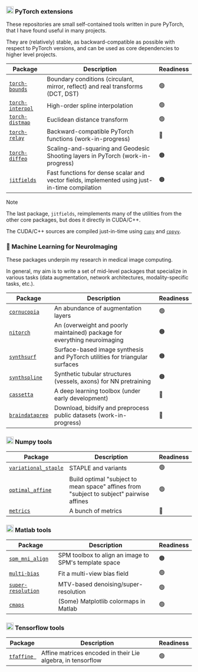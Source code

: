 ### <img src="https://upload.wikimedia.org/wikipedia/commons/1/10/PyTorch_logo_icon.svg" height="20" /> PyTorch extensions

These repositories are small self-contained tools written in pure PyTorch, 
that I have found useful in many projects. 

They are (relatively) stable, as backward-compatible as possible with 
respect to PyTorch versions, and can be used as core dependencies to 
higher level projects.

| Package                                                        | Description | Readiness |
| -------------------------------------------------------------- | ----------- | --------- |
| [`torch-bounds`](https://github.com/balbasty/torch-bounds)     | Boundary conditions (circulant, mirror, reflect) and real transforms (DCT, DST) | 🟢 |
| [`torch-interpol`](https://github.com/balbasty/torch-interpol) | High-order spline interpolation | 🟢 |
| [`torch-distmap`](https://github.com/balbasty/torch-distmap)   | Euclidean distance transform | 🟢 |
| [`torch-relay`](https://github.com/balbasty/torch-relay)       | Backward-compatible PyTorch functions (work-in-progress) | 🔴 |
| [`torch-diffeo`](https://github.com/balbasty/torch-diffeo)     | Scaling-and-squaring and Geodesic Shooting layers in PyTorch (work-in-progress) | 🟠 |
| [`jitfields`](https://github.com/balbasty/jitfields)           | Fast functions for dense scalar and vector fields, implemented using just-in-time compilation | 🟠 |

> [!NOTE]
> The last package, `jitfields`, reimplements many of the utilities from the other core
> packages, but does it directly in CUDA/C++.
>
> The CUDA/C++ sources are compiled 
> just-in-time using [`cupy`](https://github.com/cupy/cupy) 
> and [`cppyy`](https://github.com/wlav/cppyy).

### 🧠 Machine Learning for NeuroImaging

These packages underpin my research in medical image computing.

In general, my aim is to write a set of mid-level packages that 
specialize in various tasks (data augmentation, network architectures, 
modality-specific tasks, etc.). 

| Package                                                        | Description | Readiness |
| -------------------------------------------------------------- | ----------- | --------- |
| [`cornucopia`](https://github.com/balbasty/cornucopia)         | An abundance of augmentation layers | 🟢 |
| [`nitorch`](https://github.com/balbasty/nitorch)               | An (overweight and poorly maintained) package for everything neuroimaging | 🟠 |
| [`synthsurf`](https://github.com/balbasty/synthsurf)           | Surface-based image synthesis and PyTorch utilities for triangular surfaces | 🟠 |
| [`synthspline`](https://github.com/balbasty/synthspline)       | Synthetic tubular structures (vessels, axons) for NN pretraining  | 🟠 |
| [`cassetta`](https://github.com/balbasty/cassetta)             | A deep learning toolbox (under early development) | 🔴 |
| [`braindataprep`](https://github.com/balbasty/braindataprep)   | Download, bidsify and preprocess public datasets (work-in-progress) | 🔴 |

### <img src="https://www.svgrepo.com/show/354127/numpy.svg" height="20" /> Numpy tools

| Package                                                                | Description | Readiness |
| ---------------------------------------------------------------------- | ----------- | --------- |
| [`variational_staple`](https://github.com/balbasty/variational_staple) | STAPLE and variants | 🟢 |
| [`optimal_affine`](https://github.com/balbasty/optimal_affine)         | Build optimal "subject to mean space" affines from "subject to subject" pairwise affines | 🟢 |
| [`metrics`](https://github.com/balbasty/metrics)                       | A bunch of metrics | 🔴 |

### <img src="https://upload.wikimedia.org/wikipedia/commons/thumb/2/21/Matlab_Logo.png/268px-Matlab_Logo.png" height="20" /> Matlab tools 

| Package                                                            | Description | Readiness |
| ------------------------------------------------------------------ | ----------- | --------- |
| [`spm_mni_align`](https://github.com/balbasty/optimal_affine)      | SPM toolbox to align an image to SPM's template space | 🟠 |
| [`multi-bias`](https://github.com/balbasty/multi-bias)             | Fit a multi-view bias field | 🟢 |
| [`super-resolution`](https://github.com/balbasty/super-resolution) | MTV-based denoising/super-resolution | 🟢 |
| [`cmaps`](https://github.com/balbasty/cmaps)                       | (Some) Matplotlib colormaps in Matlab | 🟢 |

### <img src="https://upload.wikimedia.org/wikipedia/commons/2/2d/Tensorflow_logo.svg" height="20" /> Tensorflow tools

| Package                                                        | Description | Readiness |
| -------------------------------------------------------------- | ----------- | --------- |
| [`tfaffine `](https://github.com/balbasty/tfaffine )           | Affine matrices encoded in their Lie algebra, in tensorflow | 🟢 |

<!--
**balbasty/balbasty** is a ✨ _special_ ✨ repository because its `README.md` (this file) appears on your GitHub profile.

Here are some ideas to get you started:

- 🔭 I’m currently working on ...
- 🌱 I’m currently learning ...
- 👯 I’m looking to collaborate on ...
- 🤔 I’m looking for help with ...
- 💬 Ask me about ...
- 📫 How to reach me: ...
- 😄 Pronouns: ...
- ⚡ Fun fact: ...
-->

